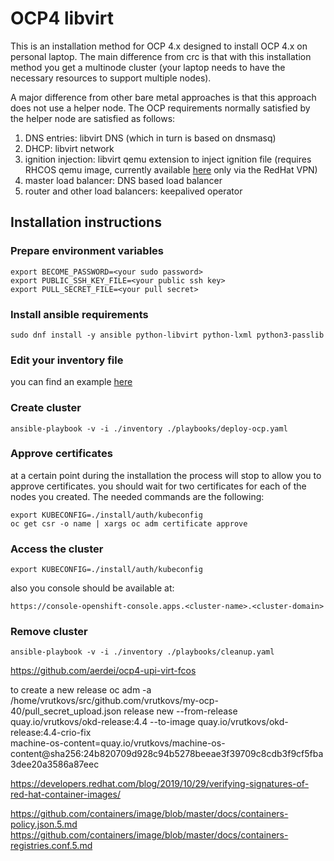 # OCP4 libvirt

This is an installation method for OCP 4.x designed to install OCP 4.x on personal laptop. The main difference from crc is that with this installation method you get a multinode cluster (your laptop needs to have the necessary resources to support multiple nodes).

A major difference from other bare metal approaches is that this approach does not use a helper node. The OCP requirements normally satisfied by the helper node are satisfied as follows:

1. DNS entries: libvirt DNS (which in turn is based on dnsmasq)
2. DHCP: libvirt network
3. ignition injection: libvirt qemu extension to inject ignition file (requires RHCOS qemu image, currently available [here](https://releases-rhcos-art.cloud.privileged.psi.redhat.com/) only via the RedHat VPN)
4. master load balancer: DNS based load balancer
5. router and other load balancers: keepalived operator

## Installation instructions

### Prepare environment variables

```shell
export BECOME_PASSWORD=<your sudo password>
export PUBLIC_SSH_KEY_FILE=<your public ssh key>
export PULL_SECRET_FILE=<your pull secret>
```

### Install ansible requirements

```shell
sudo dnf install -y ansible python-libvirt python-lxml python3-passlib
```

### Edit your inventory file

you can find an example [here](./inventory)

### Create cluster

```shell
ansible-playbook -v -i ./inventory ./playbooks/deploy-ocp.yaml
```

### Approve certificates

at a certain point during the installation the process will stop to allow you to approve certificates.
you should wait for two certificates for each of the nodes you created.
The needed commands are the following:

```shell
export KUBECONFIG=./install/auth/kubeconfig
oc get csr -o name | xargs oc adm certificate approve
```

### Access the cluster

```shell
export KUBECONFIG=./install/auth/kubeconfig
```

also you console should be available at:

`https://console-openshift-console.apps.<cluster-name>.<cluster-domain>`

### Remove cluster

```shell
ansible-playbook -v -i ./inventory ./playbooks/cleanup.yaml
```

https://github.com/aerdei/ocp4-upi-virt-fcos 



to create a new release
oc adm -a /home/vrutkovs/src/github.com/vrutkovs/my-ocp-40/pull_secret_upload.json release new --from-release quay.io/vrutkovs/okd-release:4.4 --to-image quay.io/vrutkovs/okd-release:4.4-crio-fix \
machine-os-content=quay.io/vrutkovs/machine-os-content@sha256:24b820709d928c94b5278beeae3f39709c8cdb3f9cf5fba3dee20a3586a87eec

https://developers.redhat.com/blog/2019/10/29/verifying-signatures-of-red-hat-container-images/

https://github.com/containers/image/blob/master/docs/containers-policy.json.5.md
https://github.com/containers/image/blob/master/docs/containers-registries.conf.5.md